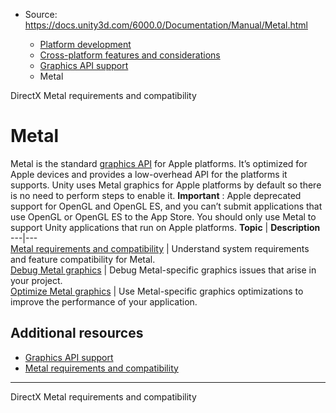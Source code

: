 * Source: https://docs.unity3d.com/6000.0/Documentation/Manual/Metal.html

  * [Platform development ](https://docs.unity3d.com/6000.0/Documentation/Manual/PlatformSpecific.html)
  * [Cross-platform features and considerations](https://docs.unity3d.com/6000.0/Documentation/Manual/cross-platform-features.html)
  * [Graphics API support](https://docs.unity3d.com/6000.0/Documentation/Manual/GraphicsAPIs.html)
  * Metal


[](https://docs.unity3d.com/6000.0/Documentation/Manual/UsingDX11GL3Features.html)
DirectX
[](https://docs.unity3d.com/6000.0/Documentation/Manual/metal-requirements-and-compatibility.html)
Metal requirements and compatibility
# Metal
Metal is the standard [graphics API](https://docs.unity3d.com/6000.0/Documentation/Manual/GraphicsAPIs.html) for Apple platforms. It’s optimized for Apple devices and provides a low-overhead API for the platforms it supports.
Unity uses Metal graphics for Apple platforms by default so there is no need to perform steps to enable it.
**Important** : Apple deprecated support for OpenGL and OpenGL ES, and you can’t submit applications that use OpenGL or OpenGL ES to the App Store. You should only use Metal to support Unity applications that run on Apple platforms.
**Topic** | **Description**  
---|---  
[Metal requirements and compatibility](https://docs.unity3d.com/6000.0/Documentation/Manual/metal-requirements-and-compatibility.html) | Understand system requirements and feature compatibility for Metal.  
[Debug Metal graphics](https://docs.unity3d.com/6000.0/Documentation/Manual/metal-debug.html) | Debug Metal-specific graphics issues that arise in your project.  
[Optimize Metal graphics](https://docs.unity3d.com/6000.0/Documentation/Manual/metal-optimize.html) | Use Metal-specific graphics optimizations to improve the performance of your application.  
## Additional resources
  * [Graphics API support](https://docs.unity3d.com/6000.0/Documentation/Manual/GraphicsAPIs.html)
  * [Metal requirements and compatibility](https://docs.unity3d.com/6000.0/Documentation/Manual/metal-requirements-and-compatibility.html)


* * *
[](https://docs.unity3d.com/6000.0/Documentation/Manual/UsingDX11GL3Features.html)
DirectX
[](https://docs.unity3d.com/6000.0/Documentation/Manual/metal-requirements-and-compatibility.html)
Metal requirements and compatibility

